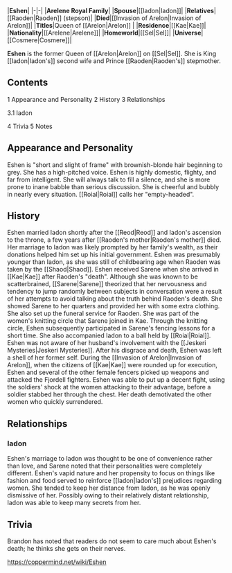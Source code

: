 |**Eshen**|
|-|-|
|**Arelene Royal Family**|
|**Spouse**|[[Iadon\|Iadon]]|
|**Relatives**|[[Raoden\|Raoden]] (stepson)|
|**Died**|[[Invasion of Arelon\|Invasion of Arelon]]|
|**Titles**|Queen of [[Arelon\|Arelon]] |
|**Residence**|[[Kae\|Kae]]|
|**Nationality**|[[Arelene\|Arelene]]|
|**Homeworld**|[[Sel\|Sel]]|
|**Universe**|[[Cosmere\|Cosmere]]|

**Eshen** is the former Queen of [[Arelon\|Arelon]] on [[Sel\|Sel]]. She is King [[Iadon\|Iadon's]] second wife and Prince [[Raoden\|Raoden's]] stepmother.

## Contents

1 Appearance and Personality
2 History
3 Relationships

3.1 Iadon


4 Trivia
5 Notes


## Appearance and Personality
Eshen is "short and slight of frame" with brownish-blonde hair beginning to grey. She has a high-pitched voice.
Eshen is highly domestic, flighty, and far from intelligent. She will always talk to fill a silence, and she is more prone to inane babble than serious discussion. She is cheerful and bubbly in nearly every situation. [[Roial\|Roial]] calls her "empty-headed".

## History
Eshen married Iadon shortly after the [[Reod\|Reod]] and Iadon's ascension to the throne, a few years after [[Raoden's mother\|Raoden's mother]] died. Her marriage to Iadon was likely prompted by her family's wealth, as their donations helped him set up his initial government. Eshen was presumably younger than Iadon, as she was still of childbearing age when Raoden was taken by the [[Shaod\|Shaod]].
Eshen received Sarene when she arrived in [[Kae\|Kae]] after Raoden's "death". Although she was known to be scatterbrained, [[Sarene\|Sarene]] theorized that her nervousness and tendency to jump randomly between subjects in conversation were a result of her attempts to avoid talking about the truth behind Raoden's death. She showed Sarene to her quarters and provided her with some extra clothing. She also set up the funeral service for Raoden.
She was part of the women's knitting circle that Sarene joined in Kae. Through the knitting circle, Eshen subsequently participated in Sarene's fencing lessons for a short time. She also accompanied Iadon to a ball held by [[Roial\|Roial]].
Eshen was not aware of her husband's involvement with the [[Jeskeri Mysteries\|Jeskeri Mysteries]]. After his disgrace and death, Eshen was left a shell of her former self.
During the [[Invasion of Arelon\|Invasion of Arelon]], when the citizens of [[Kae\|Kae]] were rounded up for execution, Eshen and several of the other female fencers picked up weapons and attacked the Fjordell fighters. Eshen was able to put up a decent fight, using the soldiers' shock at the women attacking to their advantage, before a soldier stabbed her through the chest. Her death demotivated the other women who quickly surrendered.

## Relationships
### Iadon
Eshen's marriage to Iadon was thought to be one of convenience rather than love, and Sarene noted that their personalities were completely different. Eshen's vapid nature and her propensity to focus on things like fashion and food served to reinforce [[Iadon\|Iadon's]] prejudices regarding women. She tended to keep her distance from Iadon, as he was openly dismissive of her. Possibly owing to their relatively distant relationship, Iadon was able to keep many secrets from her.

## Trivia
Brandon has noted that readers do not seem to care much about Eshen's death; he thinks she gets on their nerves.


https://coppermind.net/wiki/Eshen